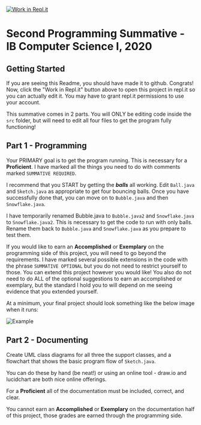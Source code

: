 [![Work in Repl.it](https://classroom.github.com/assets/work-in-replit-14baed9a392b3a25080506f3b7b6d57f295ec2978f6f33ec97e36a161684cbe9.svg)](https://classroom.github.com/online_ide?assignment_repo_id=3399158&assignment_repo_type=AssignmentRepo)
# Second Programming Summative - IB Computer Science I, 2020

## Getting Started

If you are seeing this Readme, you should have made it to github. Congrats! Now, click the "Work in Repl.it" button above to open this project in repl.it so you can actually edit it. You may have to grant repl.it permissions to use your account.

This summative comes in 2 parts. You will ONLY be editing code inside the `src` folder, but will need to edit all four files to get the program fully functioning!

## Part 1 - Programming

Your PRIMARY goal is to get the program running. This is necessary for a **Proficient**. I have marked all the things you need to do with comments marked `SUMMATIVE REQUIRED`.

I recommend that you START by getting the ***balls*** all working. Edit `Ball.java` and `Sketch.java` as appropriate to get four bouncing balls. Once you have successfully done that, you can move on to `Bubble.java` and then `Snowflake.java`.

I have temporarily renamed Bubble.java to `Bubble.java2` and `Snowflake.java` to `Snowflake.java2`. This is necessary to get the code to run with only balls. Rename them back to `Bubble.java` and `Snowflake.java` as you prepare to test them.

If you would like to earn an **Accomplished** or **Exemplary** on the programming side of this project, you will need to go beyond the requirements. I have marked several possible extensions in the code with the phrase `SUMMATIVE OPTIONAL` but you do not need to restrict yourself to those. You can extend this project however you would like! You also do not need to do ALL of the optional suggestions to earn an accomplished or exemplary, but the standard I hold you to will depend on me seeing evidence that you extended yourself.

At a minimum, your final project should look something like the below image when it runs:

![Example](lib/example.GIF)

## Part 2 - Documenting

Create UML class diagrams for all three the support classes, and a flowchart that shows the basic program flow of `Sketch.java`.

You can do these by hand (be neat!) or using an online tool - draw.io and lucidchart are both nice
online offerings.

For a **Proficient** all of the documentation must be included, correct, and clear. 

You cannot earn an **Accomplished** or **Exemplary** on the documentation half of this project, those grades are earned through the programming side.
